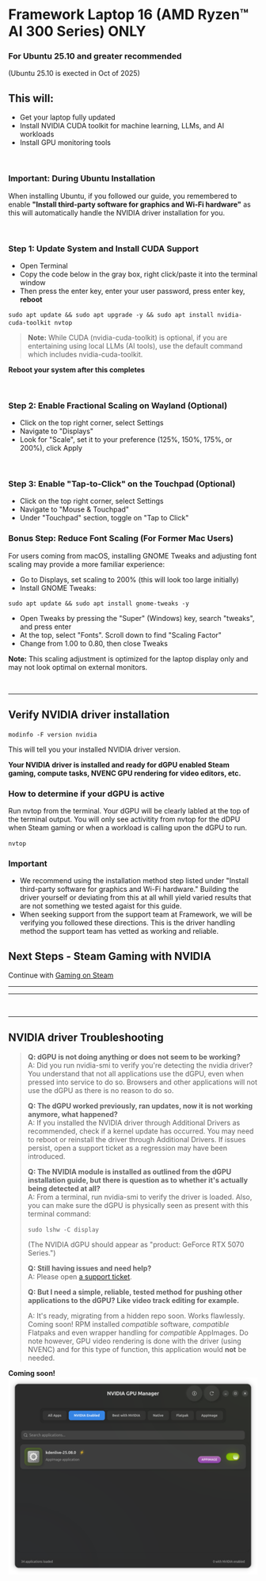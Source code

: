 # Framework Laptop 16 (AMD Ryzen™ AI 300 Series) ONLY
### For Ubuntu 25.10 and greater recommended
(Ubuntu 25.10 is exected in Oct of 2025)

## This will:

- Get your laptop fully updated
- Install NVIDIA CUDA toolkit for machine learning, LLMs, and AI workloads
- Install GPU monitoring tools

&nbsp;
&nbsp;
&nbsp;

### Important: During Ubuntu Installation

When installing Ubuntu, if you followed our guide, you remembered to enable **"Install third-party software for graphics and Wi-Fi hardware"** as this will automatically handle the NVIDIA driver installation for you.

&nbsp;
&nbsp;
&nbsp;

### Step 1: Update System and Install CUDA Support

- Open Terminal
- Copy the code below in the gray box, right click/paste it into the terminal window
- Then press the enter key, enter your user password, press enter key, **reboot**

```
sudo apt update && sudo apt upgrade -y && sudo apt install nvidia-cuda-toolkit nvtop
```

>**Note:** While CUDA (nvidia-cuda-toolkit) is optional, if you are entertaining using local LLMs (AI tools), use the default command which includes nvidia-cuda-toolkit.

**Reboot your system after this completes**

&nbsp;
&nbsp;
&nbsp;

### Step 2: Enable Fractional Scaling on Wayland (Optional)

- Click on the top right corner, select Settings
- Navigate to "Displays"
- Look for "Scale", set it to your preference (125%, 150%, 175%, or 200%), click Apply

&nbsp;
&nbsp;
&nbsp;

### Step 3: Enable "Tap-to-Click" on the Touchpad (Optional)

- Click on the top right corner, select Settings
- Navigate to "Mouse & Touchpad"
- Under "Touchpad" section, toggle on "Tap to Click"

### Bonus Step: Reduce Font Scaling (For Former Mac Users)

For users coming from macOS, installing GNOME Tweaks and adjusting font scaling may provide a more familiar experience:

- Go to Displays, set scaling to 200% (this will look too large initially)
- Install GNOME Tweaks:
  
```
sudo apt update && sudo apt install gnome-tweaks -y
```

- Open Tweaks by pressing the "Super" (Windows) key, search "tweaks", and press enter
- At the top, select "Fonts". Scroll down to find "Scaling Factor"
- Change from 1.00 to 0.80, then close Tweaks

**Note:** This scaling adjustment is optimized for the laptop display only and may not look optimal on external monitors.

&nbsp;

------------------------------------

## Verify NVIDIA driver installation

`modinfo -F version nvidia`

This will tell you your installed NVIDIA driver version.

**Your NVIDIA driver is installed and ready for dGPU enabled Steam gaming, compute tasks, NVENC GPU rendering for video editors, etc.**

### How to determine if your dGPU is active

Run nvtop from the terminal. Your dGPU will be clearly labled at the top of the terminal output. You will only see activitity from nvtop for the dDPU when Steam gaming or when a workload is calling upon the dGPU to run.

`nvtop`



### Important
- We recommend using the installation method step listed under "Install third-party software for graphics and Wi-Fi hardware." Building the driver yourself or deviating from this at all whill yield varied results that are not something we tested agaist for this guide.
- When seeking support from the support team at Framework, we will be verifying you followed these directions. This is the driver handling method the support team has vetted as working and reliable.

## Next Steps - Steam Gaming with NVIDIA

Continue with [Gaming on Steam](https://github.com/FrameworkComputer/linux-docs/blob/main/framework16/AI-300/Gaming-on-Steam-dGPU-Ubuntu.md#gaming-on-steam-on-ubuntu)

-----------------
-----------------
&nbsp;
&nbsp;

-------------------------

## NVIDIA driver Troubleshooting

> **Q: dGPU is not doing anything or does not seem to be working?**  
> A: Did you run nvidia-smi to verify you're detecting the nvidia driver? You understand that not all applications use the dGPU, even when pressed into service to do so. Browsers and other applications will not use the dGPU as there is no reason to do so.
>
> **Q: The dGPU worked previously, ran updates, now it is not working anymore, what happened?**  
> A: If you installed the NVIDIA driver through Additional Drivers as recommended, check if a kernel update has occurred. You may need to reboot or reinstall the driver through Additional Drivers. If issues persist, open a support ticket as a regression may have been introduced.
>
> **Q: The NVIDIA module is installed as outlined from the dGPU installation guide, but there is question as to whether it's actually being detected at all?**  
> A: From a terminal, run nvidia-smi to verify the driver is loaded. Also, you can make sure the dGPU is physically seen as present with this terminal command:
> 
> `sudo lshw -C display`
> 
> (The NVIDIA dGPU should appear as "product: GeForce RTX 5070 Series.")
>
> **Q: Still having issues and need help?**  
> A: Please open [a support ticket](https://framework.kustomer.help/contact/support-request-ryon9uAuq).
>
> **Q: But I need a simple, reliable, tested method for pushing other applications to the dGPU? Like video track editing for example.**
>
> A: It's ready, migrating from a hidden repo soon. Works flawlessly. Coming soon! RPM installed _compatible_ software, _compatible_ Flatpaks and even wrapper handling for _compatible_ AppImages. Do note however, GPU video rendering is done with the driver (using NVENC) and for this type of function, this application would **not** be needed.

**Coming soon!**
![COMING SOON - NVIDIA GPU Manager application interface showing GPU acceleration controls](https://raw.githubusercontent.com/FrameworkComputer/linux-docs/refs/heads/main/framework16/AI-300/images/NVIDIA-GPU-Manager-Ubuntu.png)

